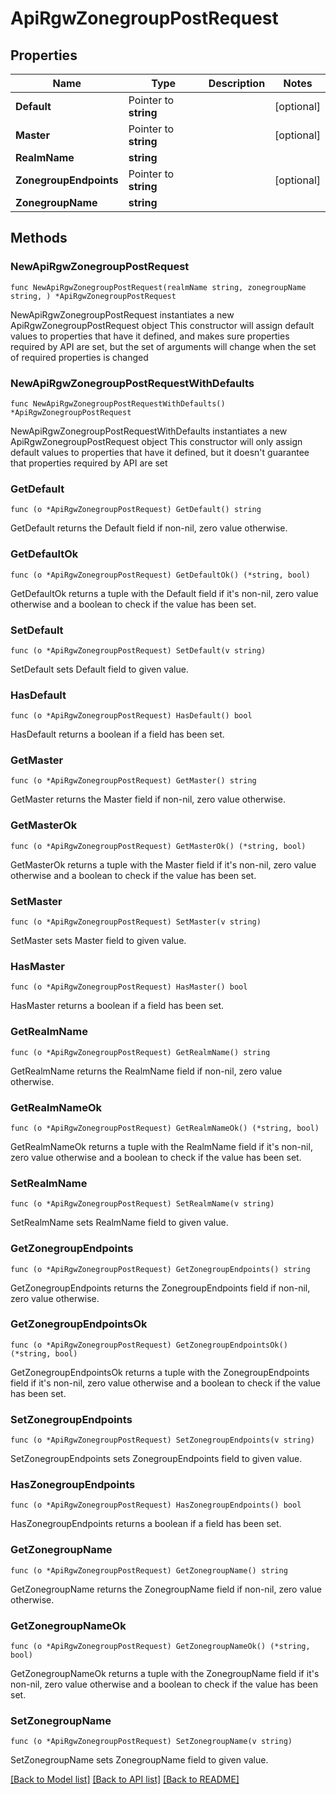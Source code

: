 # ApiRgwZonegroupPostRequest

## Properties

Name | Type | Description | Notes
------------ | ------------- | ------------- | -------------
**Default** | Pointer to **string** |  | [optional] 
**Master** | Pointer to **string** |  | [optional] 
**RealmName** | **string** |  | 
**ZonegroupEndpoints** | Pointer to **string** |  | [optional] 
**ZonegroupName** | **string** |  | 

## Methods

### NewApiRgwZonegroupPostRequest

`func NewApiRgwZonegroupPostRequest(realmName string, zonegroupName string, ) *ApiRgwZonegroupPostRequest`

NewApiRgwZonegroupPostRequest instantiates a new ApiRgwZonegroupPostRequest object
This constructor will assign default values to properties that have it defined,
and makes sure properties required by API are set, but the set of arguments
will change when the set of required properties is changed

### NewApiRgwZonegroupPostRequestWithDefaults

`func NewApiRgwZonegroupPostRequestWithDefaults() *ApiRgwZonegroupPostRequest`

NewApiRgwZonegroupPostRequestWithDefaults instantiates a new ApiRgwZonegroupPostRequest object
This constructor will only assign default values to properties that have it defined,
but it doesn't guarantee that properties required by API are set

### GetDefault

`func (o *ApiRgwZonegroupPostRequest) GetDefault() string`

GetDefault returns the Default field if non-nil, zero value otherwise.

### GetDefaultOk

`func (o *ApiRgwZonegroupPostRequest) GetDefaultOk() (*string, bool)`

GetDefaultOk returns a tuple with the Default field if it's non-nil, zero value otherwise
and a boolean to check if the value has been set.

### SetDefault

`func (o *ApiRgwZonegroupPostRequest) SetDefault(v string)`

SetDefault sets Default field to given value.

### HasDefault

`func (o *ApiRgwZonegroupPostRequest) HasDefault() bool`

HasDefault returns a boolean if a field has been set.

### GetMaster

`func (o *ApiRgwZonegroupPostRequest) GetMaster() string`

GetMaster returns the Master field if non-nil, zero value otherwise.

### GetMasterOk

`func (o *ApiRgwZonegroupPostRequest) GetMasterOk() (*string, bool)`

GetMasterOk returns a tuple with the Master field if it's non-nil, zero value otherwise
and a boolean to check if the value has been set.

### SetMaster

`func (o *ApiRgwZonegroupPostRequest) SetMaster(v string)`

SetMaster sets Master field to given value.

### HasMaster

`func (o *ApiRgwZonegroupPostRequest) HasMaster() bool`

HasMaster returns a boolean if a field has been set.

### GetRealmName

`func (o *ApiRgwZonegroupPostRequest) GetRealmName() string`

GetRealmName returns the RealmName field if non-nil, zero value otherwise.

### GetRealmNameOk

`func (o *ApiRgwZonegroupPostRequest) GetRealmNameOk() (*string, bool)`

GetRealmNameOk returns a tuple with the RealmName field if it's non-nil, zero value otherwise
and a boolean to check if the value has been set.

### SetRealmName

`func (o *ApiRgwZonegroupPostRequest) SetRealmName(v string)`

SetRealmName sets RealmName field to given value.


### GetZonegroupEndpoints

`func (o *ApiRgwZonegroupPostRequest) GetZonegroupEndpoints() string`

GetZonegroupEndpoints returns the ZonegroupEndpoints field if non-nil, zero value otherwise.

### GetZonegroupEndpointsOk

`func (o *ApiRgwZonegroupPostRequest) GetZonegroupEndpointsOk() (*string, bool)`

GetZonegroupEndpointsOk returns a tuple with the ZonegroupEndpoints field if it's non-nil, zero value otherwise
and a boolean to check if the value has been set.

### SetZonegroupEndpoints

`func (o *ApiRgwZonegroupPostRequest) SetZonegroupEndpoints(v string)`

SetZonegroupEndpoints sets ZonegroupEndpoints field to given value.

### HasZonegroupEndpoints

`func (o *ApiRgwZonegroupPostRequest) HasZonegroupEndpoints() bool`

HasZonegroupEndpoints returns a boolean if a field has been set.

### GetZonegroupName

`func (o *ApiRgwZonegroupPostRequest) GetZonegroupName() string`

GetZonegroupName returns the ZonegroupName field if non-nil, zero value otherwise.

### GetZonegroupNameOk

`func (o *ApiRgwZonegroupPostRequest) GetZonegroupNameOk() (*string, bool)`

GetZonegroupNameOk returns a tuple with the ZonegroupName field if it's non-nil, zero value otherwise
and a boolean to check if the value has been set.

### SetZonegroupName

`func (o *ApiRgwZonegroupPostRequest) SetZonegroupName(v string)`

SetZonegroupName sets ZonegroupName field to given value.



[[Back to Model list]](../README.md#documentation-for-models) [[Back to API list]](../README.md#documentation-for-api-endpoints) [[Back to README]](../README.md)


